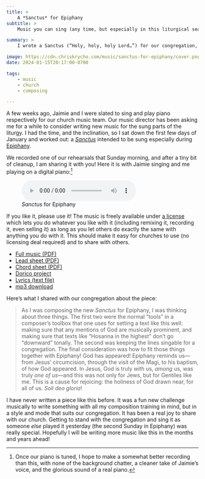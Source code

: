 ```yaml
---
title: >
    A *Sanctus* for Epiphany
subtitle: >
    Music you can sing (any time, but especially in this liturgical season).

summary: >
    I wrote a Sanctus (“Holy, holy, holy Lord…”) for our congregation, especially for the season of Epiphany—though of course you can sing it any time!

image: https://cdn.chriskrycho.com/music/sanctus-for-epiphany/cover.png
date: 2024-01-15T20:17:00-0700

tags:
    - music
    - church
    - composing

---
```


A few weeks ago, Jaimie and I were slated to sing and play piano respectively for our church music team. Our music director has been asking me for a while to consider writing new music for the sung parts of the liturgy. I had the time, and the inclination, so I sat down the first few days of January and worked out: a [*Sanctus*][sanctus] intended to be sung especially during [Epiphany][epiphany].

[sanctus]: https://en.wikipedia.org/wiki/Sanctus
[epiphany]: https://en.wikipedia.org/wiki/Epiphany_(holiday)

We recorded one of our rehearsals that Sunday morning, and after a tiny bit of cleanup, I am sharing it with you! Here it is with Jaimie singing and me playing on a digital piano:[^recording]

<figure>
<audio
  src="https://cdn.chriskrycho.com/music/sanctus-for-epiphany/Sanctus%20for%20Epiphany.mp3"
  title="improved fanfare orchestration"
  controls
></audio>
<figcaption><i>Sanctus</i> for Epiphany</figcaption>
</figure>

If you like it, please use it! The music is freely available under [a license][license] which lets you do whatever you like with it (including remixing it, recording it, even selling it) as long as you let others do exactly the same with anything you do with it. This should make it easy for churches to use (no licensing deal required) and to share with others.

[license]: https://creativecommons.org/licenses/by-sa/4.0/

- [Full music (PDF)](https://cdn.chriskrycho.com/music/sanctus-for-epiphany/Sanctus%20for%20Epiphany%20-%20Full.pdf)
- [Lead sheet (PDF)](https://cdn.chriskrycho.com/music/sanctus-for-epiphany/Sanctus%20for%20Epiphany%20-%20Lead%20Sheet.pdf)
- [Chord sheet (PDF)](https://cdn.chriskrycho.com/music/sanctus-for-epiphany/Sanctus%20for%20Epiphany%20-%20Chords.pdf)
- [Dorico project](https://cdn.chriskrycho.com/music/sanctus-for-epiphany/Sanctus%20for%20Epiphany.dorico)
- [Lyrics (text file)](https://cdn.chriskrycho.com/music/sanctus-for-epiphany/Lyrics%20from%20A%20Sanctus%20for%20Epiphany.txt)
- [mp3 download](https://cdn.chriskrycho.com/music/sanctus-for-epiphany/Sanctus%20for%20Epiphany.mp3)

Here’s what I shared with our congregation about the piece:

> As I was composing the new *Sanctus* for Epiphany, I was thinking about three things. The first two were the normal “tools” in a composer’s toolbox that one uses for setting a text like this well: making sure that any mentions of God are musically prominent, and making sure that texts like “Hosanna in the highest” don’t go “downward” tonally. The second was keeping the lines singable for a congregation. The final consideration was how to fit those things together with Epiphany! God has appeared! Epiphany reminds us—from Jesus’ circumcision, through the visit of the Magi, to his baptism, of how God appeared. In Jesus, God is truly *with* us, *among* us, was truly *one of us*—and this was not only for Jews, but for Gentiles like me. This is a cause for rejoicing: the holiness of God drawn near, for all of us. *Soli deo gloria*!

I have never written a piece like this before. It was a fun new challenge musically to write something with all my composition training in mind, but in a style and mode that suits our congregation. It has been a real joy to share with our church. Getting to stand with the congregation and sing it as someone *else* played it yesterday (the second Sunday in Epiphany) was really special. Hopefully I will be writing more music like this in the months and years ahead!

[^recording]: Once our piano is tuned, I hope to make a somewhat better recording than this, with none of the background chatter, a cleaner take of Jaimie’s voice, and the glorious sound of a real piano.
